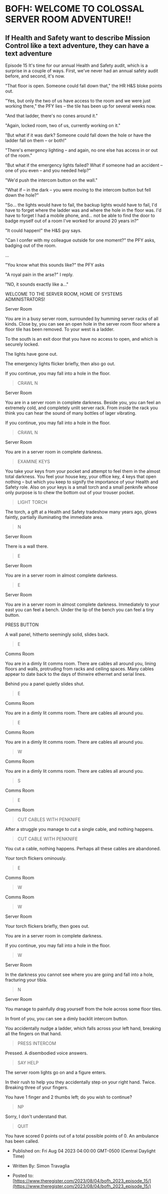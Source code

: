# BOFH: WELCOME TO COLOSSAL SERVER ROOM ADVENTURE!!

## If Health and Safety want to describe Mission Control like a text adventure, they can have a text adventure

Episode 15 It's time for our annual Health and Safety audit, which is a surprise in a couple of ways. First, we've never had an annual safety audit before, and second, it's now.

"That floor is open. Someone could fall down that," the HR H&S bloke points out.

"Yes, but only the two of us have access to the room and we were just working there," the PFY lies – the tile has been up for several weeks now.

"And that ladder, there's no cones around it."

"Again, locked room, two of us, currently working on it."

"But what if it was dark? Someone could fall down the hole or have the ladder fall on them – or both!"

"There's emergency lighting – and again, no one else has access in or out of the room."

"But what if the emergency lights failed? What if someone had an accident – one of you even – and you needed help?"

"We'd push the intercom button on the wall."

"What if – in the dark – you were moving to the intercom button but fell down the hole?"

"So... the lights would have to fail, the backup lights would have to fail, I'd have to forget where the ladder was and where the hole in the floor was. I'd have to forget I had a mobile phone, and... not be able to find the door to badge myself out of a room I've worked for around 20 years in?"

"It could happen!" the H&S guy says.

"Can I confer with my colleague outside for one moment?" the PFY asks, badging out of the room.

...

"You know what this sounds like?" the PFY asks

"A royal pain in the arse?" I reply.

"NO, it sounds exactly like a..."

WELCOME TO THE SERVER ROOM, HOME OF SYSTEMS ADMINISTRATORS!

Server Room

You are in a busy server room, surrounded by humming server racks of all kinds. Close by, you can see an open hole in the server room floor where a floor tile has been removed. To your west is a ladder.

To the south is an exit door that you have no access to open, and which is securely locked.

The lights have gone out.

The emergency lights flicker briefly, then also go out.

If you continue, you may fall into a hole in the floor.

> CRAWL N

Server Room

You are in a server room in complete darkness. Beside you, you can feel an extremely cold, and completely unlit server rack. From inside the rack you think you can hear the sound of many bottles of lager vibrating.

If you continue, you may fall into a hole in the floor.

> CRAWL N

Server Room

You are in a server room in complete darkness.

> EXAMINE KEYS

You take your keys from your pocket and attempt to feel them in the almost total darkness. You feel your house key, your office key, 4 keys that open nothing – but which you keep to signify the importance of your Health and Safety role. Also on your keys is a small torch and a small penknife whose only purpose is to chew the bottom out of your trouser pocket.

> LIGHT TORCH

The torch, a gift at a Health and Safety tradeshow many years ago, glows faintly, partially illuminating the immediate area.

> N

Server Room

There is a wall there.

> E

Server Room

You are in a server room in almost complete darkness.

> E

Server Room

You are in a server room in almost complete darkness. Immediately to your east you can feel a bench. Under the lip of the bench you can feel a tiny button.

PRESS BUTTON

A wall panel, hitherto seemingly solid, slides back.

> E

Comms Room

You are in a dimly lit comms room. There are cables all around you, lining floors and walls, protruding from racks and ceiling spaces. Many cables appear to date back to the days of thinwire ethernet and serial lines.

Behind you a panel quietly slides shut.

> E

Comms Room

You are in a dimly lit comms room. There are cables all around you.

> E

Comms Room

You are in a dimly lit comms room. There are cables all around you.

> W

Comms Room

You are in a dimly lit comms room. There are cables all around you.

> S

Comms Room

> E

Comms Room

> CUT CABLES WITH PENKNIFE

After a struggle you manage to cut a single cable, and nothing happens.

> CUT CABLE WITH PENKNIFE

You cut a cable, nothing happens. Perhaps all these cables are abandoned.

Your torch flickers ominously.

> E

Comms Room

> W

Comms Room

> W

Server Room

Your torch flickers briefly, then goes out.

You are in a server room in complete darkness.

If you continue, you may fall into a hole in the floor.

> W

Server Room

In the darkness you cannot see where you are going and fall into a hole, fracturing your tibia.

> N

Server Room

You manage to painfully drag yourself from the hole across some floor tiles.

In front of you, you can see a dimly backlit intercom button.

You accidentally nudge a ladder, which falls across your left hand, breaking all the fingers on that hand.

> PRESS INTERCOM

Pressed. A disembodied voice answers.

> SAY HELP

The server room lights go on and a figure enters.

In their rush to help you they accidentally step on your right hand. Twice. Breaking three of your fingers.

You have 1 finger and 2 thumbs left; do you wish to continue?

> NP

Sorry, I don't understand that.

> QUIT

You have scored 0 points out of a total possible points of 0. An ambulance has been called.

- Published on: Fri Aug 04 2023 04:00:00 GMT-0500 (Central Daylight Time)

- Written By: Simon Travaglia

- Posted to: [https://www.theregister.com/2023/08/04/bofh_2023_episode_15/](https://www.theregister.com/2023/08/04/bofh_2023_episode_15/)